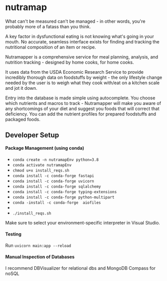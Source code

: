 # nutramap

What can't be measured can't be managed - in other words, you're probably more of a fatass than you think.

A key factor in dysfunctional eating is not knowing what's going in your mouth.  No accurate, seamless interface exists for finding and tracking the nutritional composition of an item or recipe. 

Nutramapper is a comprehensive service for meal planning, analysis, and nutrition tracking - designed by home cooks, for home cooks. 

It uses data from the USDA Economic Research Service to provide incredibly thorough data on foodstuffs by weight - the only lifestyle change needed by the user is to weigh what they cook with/eat on a kitchen scale and jot it down.

Entry into the database is made simple using autocomplete. You choose which nutrients and macros to track - Nutramapper will make you aware of any shortcomings of your diet and suggest you foods that will correct that deficiency. You can add the nutrient profiles for prepared foodstuffs and packaged foods.

 
## Developer Setup 

#### Package Management (using conda)
- `conda create -n nutramapEnv python=3.8`
- `conda activate nutramapEnv`
- `chmod u+x install_reqs.sh`
- `conda install -c conda-forge fastapi`
- `conda install -c conda-forge uvicorn`
- `conda install -c conda-forge sqlalchemy`
- `conda install -c conda-forge typing-extensions`
- `conda install -c conda-forge python-multipart`
- `conda -install -c conda-forge  aiofiles`
- 
- `./install_reqs.sh`

Make sure to select your environment-specific interpreter in Visual Studio.

#### Testing
Run `uvicorn main:app --reload`

#### Manual Inspection of Databases
 I recommend DBVisualizer for relational dbs and MongoDB Compass for noSQL
